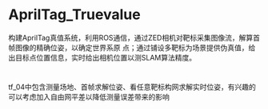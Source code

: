 # AprilTag_Truevalue
构建AprilTag真值系统，利用ROS通信，通过ZED相机对靶标采集图像流，解算首帧图像的精确位姿，以确定世界系原 点；通过铺设多靶标为场景提供伪真值，给出目标点位置信息，实时给出相机位置以测SLAM算法精度。
#
tf_04中包含测量场地、首帧求解位姿、看任意靶标构网求解实时位姿，有兴趣的可以考虑加入自由网平差以降低测量误差带来的影响
